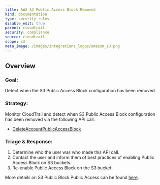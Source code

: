```yaml
---
title: AWS S3 Public Access Block Removed
kind: documentation
type: security_rules
disable_edit: true
parent: cloudtrail
security: compliance
source: cloudtrail
scope: s3
meta_image: /images/integrations_logos/amazon_s3.png
---
```


## Overview

### **Goal:**
Detect when the S3 Public Access Block configuration has been removed 

### **Strategy:**
Monitor CloudTrail and detect when S3 Public Access Block configuration has been removed via the following API call:

* [DeleteAccountPublicAccessBlock][1]

### **Triage & Response:**
1. Determine who the user was who made this API call.
2. Contact the user and inform them of best practices of enabling Public Access Block on S3 buckets.
3. Re-enable Public Access Block on the S3 bucket.

More details on S3 Public Block Public Access can be found [here][2].

[1]: https://docs.aws.amazon.com/cli/latest/reference/s3api/delete-public-access-block.html
[2]: https://docs.aws.amazon.com/AmazonS3/latest/dev/access-control-block-public-access.html
